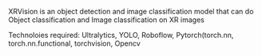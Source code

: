 XRVision is an object detection and image classification model that can do Object classification and Image classification on XR images

Technoloies required: Ultralytics, YOLO, Roboflow, Pytorch(torch.nn, torch.nn.functional, torchvision, Opencv
